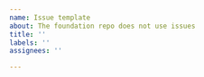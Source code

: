 ```yaml
---
name: Issue template
about: The foundation repo does not use issues
title: ''
labels: ''
assignees: ''

---
```


<!-- If you create an issue related to policies or bylaws,
the description will be used in an email to the announcement list.
Explain your changes and hook a reviewer... -->
